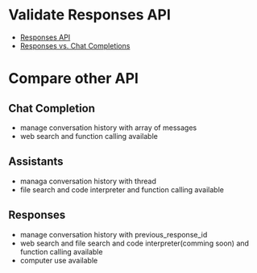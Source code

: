 # Validate Responses API

* [Responses API](https://platform.openai.com/docs/api-reference/responses)
* [Responses vs. Chat Completions](https://platform.openai.com/docs/guides/responses-vs-chat-completions)

# Compare other API

## Chat Completion
- manage conversation history with array of messages
- web search and function calling available

## Assistants
- managa conversation history with thread
- file search and code interpreter and function calling available

## Responses
- manage conversation history with previous_response_id
- web search and file search and code interpreter(comming soon) and function calling available
- computer use available